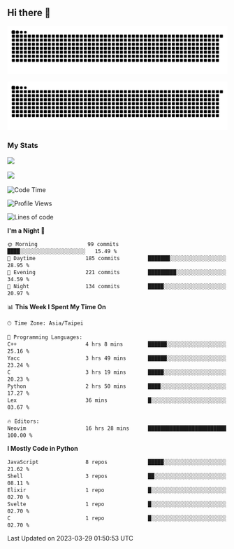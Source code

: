 ## Hi there 👋

<div align="center">

![GitHub Snake Light](https://raw.githubusercontent.com/CSY54/CSY54/snake/github-snake.svg#gh-light-mode-only)

![GitHub Snake dark](https://raw.githubusercontent.com/CSY54/CSY54/snake/github-snake-dark.svg#gh-dark-mode-only)

</div>

### My Stats

![](https://github-readme-stats.vercel.app/api?username=CSY54&theme=nord&show_icons=true)

![](https://github-readme-stats.vercel.app/api/top-langs/?username=CSY54&theme=nord&layout=compact&card_width=445)

<!--START_SECTION:waka-->
![Code Time](http://img.shields.io/badge/Code%20Time-1%2C574%20hrs%2023%20mins-blue)

![Profile Views](http://img.shields.io/badge/Profile%20Views-2-blue)

![Lines of code](https://img.shields.io/badge/From%20Hello%20World%20I%27ve%20Written-446.6%20thousand%20lines%20of%20code-blue)

**I'm a Night 🦉** 

```text
🌞 Morning                99 commits          ████░░░░░░░░░░░░░░░░░░░░░   15.49 % 
🌆 Daytime                185 commits         ███████░░░░░░░░░░░░░░░░░░   28.95 % 
🌃 Evening                221 commits         █████████░░░░░░░░░░░░░░░░   34.59 % 
🌙 Night                  134 commits         █████░░░░░░░░░░░░░░░░░░░░   20.97 % 
```


📊 **This Week I Spent My Time On** 

```text
🕑︎ Time Zone: Asia/Taipei

💬 Programming Languages: 
C++                      4 hrs 8 mins        ██████░░░░░░░░░░░░░░░░░░░   25.16 % 
Yacc                     3 hrs 49 mins       ██████░░░░░░░░░░░░░░░░░░░   23.24 % 
C                        3 hrs 19 mins       █████░░░░░░░░░░░░░░░░░░░░   20.23 % 
Python                   2 hrs 50 mins       ████░░░░░░░░░░░░░░░░░░░░░   17.27 % 
Lex                      36 mins             █░░░░░░░░░░░░░░░░░░░░░░░░   03.67 % 

🔥 Editors: 
Neovim                   16 hrs 28 mins      █████████████████████████   100.00 % 
```

**I Mostly Code in Python** 

```text
JavaScript               8 repos             █████░░░░░░░░░░░░░░░░░░░░   21.62 % 
Shell                    3 repos             ██░░░░░░░░░░░░░░░░░░░░░░░   08.11 % 
Elixir                   1 repo              █░░░░░░░░░░░░░░░░░░░░░░░░   02.70 % 
Svelte                   1 repo              █░░░░░░░░░░░░░░░░░░░░░░░░   02.70 % 
C                        1 repo              █░░░░░░░░░░░░░░░░░░░░░░░░   02.70 % 
```




 Last Updated on 2023-03-29 01:50:53 UTC
<!--END_SECTION:waka-->

<!--
**CSY54/CSY54** is a ✨ _special_ ✨ repository because its `README.md` (this file) appears on your GitHub profile.

Here are some ideas to get you started:

- 🔭 I’m currently working on ...
- 🌱 I’m currently learning ...
- 👯 I’m looking to collaborate on ...
- 🤔 I’m looking for help with ...
- 💬 Ask me about ...
- 📫 How to reach me: ...
- 😄 Pronouns: ...
- ⚡ Fun fact: ...
-->
